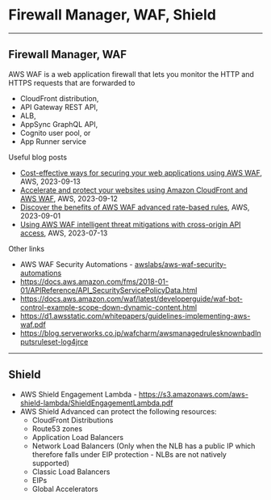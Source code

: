 # Firewall Manager, WAF, Shield

---
## Firewall Manager, WAF

AWS WAF is a web application firewall that lets you monitor the HTTP and HTTPS requests that are forwarded to
- CloudFront distribution,
- API Gateway REST API,
- ALB,
- AppSync GraphQL API,
- Cognito user pool, or
- App Runner service

Useful blog posts
- [Cost-effective ways for securing your web applications using AWS WAF](https://aws.amazon.com/blogs/networking-and-content-delivery/cost-effective-ways-for-securing-your-web-applications-using-aws-waf/), AWS, 2023-09-13
- [Accelerate and protect your websites using Amazon CloudFront and AWS WAF](https://aws.amazon.com/blogs/networking-and-content-delivery/accelerate-and-protect-your-websites-using-amazon-cloudfront-and-aws-waf/), AWS, 2023-09-12
- [Discover the benefits of AWS WAF advanced rate-based rules](https://aws.amazon.com/blogs/security/discover-the-benefits-of-aws-waf-advanced-rate-based-rules/), AWS, 2023-09-01
- [Using AWS WAF intelligent threat mitigations with cross-origin API access](https://aws.amazon.com/blogs/networking-and-content-delivery/using-aws-waf-intelligent-threat-mitigations-with-cross-origin-api-access/), AWS, 2023-07-13


Other links
- AWS WAF Security Automations - [awslabs/aws-waf-security-automations](https://github.com/awslabs/aws-waf-security-automations)
- https://docs.aws.amazon.com/fms/2018-01-01/APIReference/API_SecurityServicePolicyData.html
- https://docs.aws.amazon.com/waf/latest/developerguide/waf-bot-control-example-scope-down-dynamic-content.html
- https://d1.awsstatic.com/whitepapers/guidelines-implementing-aws-waf.pdf
- https://blog.serverworks.co.jp/wafcharm/awsmanagedrulesknownbadInputsruleset-log4jrce

---
## Shield
- AWS Shield Engagement Lambda - https://s3.amazonaws.com/aws-shield-lambda/ShieldEngagementLambda.pdf
- AWS Shield Advanced can protect the following resources:
   - CloudFront Distributions
   - Route53 zones
   - Application Load Balancers
   - Network Load Balancers (Only when the NLB has a public IP which therefore falls under EIP protection - NLBs are not natively supported)
   - Classic Load Balancers
   - EIPs
   - Global Accelerators
